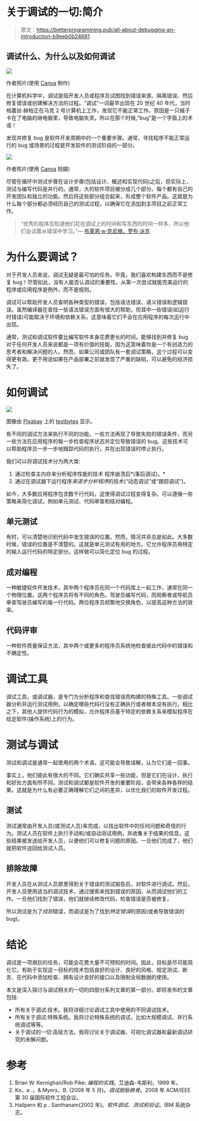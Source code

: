 # 关于调试的一切:简介

> 原文：<https://betterprogramming.pub/all-about-debugging-an-introduction-b9eeb0b24681>

## 调试什么、为什么以及如何调试

![](img/3f373ee819ab24203e0a09ae6a6d3452.png)

作者照片(使用 [Canva](https://www.canva.com/) 制作)

在计算机科学中，调试是指开发人员或程序员试图找到错误来源、隔离错误、然后修复错误或创建解决方法的过程。“调试”一词最早出现在 20 世纪 40 年代，当时格蕾丝·赫柏正在马克 2 号计算机上工作，发现它不能正常工作。原因是一只蛾子卡在了电脑的继电器里，导致电脑失灵。所以在那个时候,“bug”是一个字面上的术语！

发现并修复 bug 是软件开发周期中的一个重要步骤。通常，寻找程序不能正常运行的 bug 或场景的过程是开发软件的测试阶段的一部分。

![](img/94133bad71efd30ccaaf3fe2b3720a1c.png)

作者照片(使用 [Canva](https://www.canva.com/) 拍摄)

尽管在循环中测试步骤在设计步骤(包括设计、概述和实现代码)之后，但实际上，测试与编写代码是并行的。通常，大的软件项目被分成几个部分。每个都有自己的开发团队和独立的功能。然后将这些部分组合起来，形成整个软件产品。这就是为什么每个部分都必须经历自己的测试过程，以确保它在添加到主项目之前正常工作。

> “优秀的程序员知道他们花在调试上的时间和写东西的时间一样多，所以他们会试着从错误中学习。”— [布莱恩·w·克尼根，罗布·派克](https://books.google.ca/books?id=_KbfCQAAQBAJ&pg=PA117&lpg=PA117&dq=#v=onepage&q&f=false)

# 为什么要调试？

对于开发人员来说，调试无疑是最可怕的任务。毕竟，我们喜欢构建东西而不是修复 bug！尽管如此，没有人能否认调试的重要性。从第一次尝试就能完美运行的程序或应用程序是例外，而不是规则。

调试可以帮助开发人员查明各种类型的错误，包括语法错误、语义错误和逻辑错误。虽然编译器在查找一些语法错误方面有很大的帮助，但其中一些错误(如运行时错误)可能取决于环境和依赖关系，这意味着它们不会在应用程序的每次运行中出现。

通常，测试和调试软件要比编写软件本身花费更长的时间。能够找到并修复 bug 对于任何开发人员来说都是一项有价值的技能，因为这意味着你是一个有创造力的思考者和解决问题的人。然而，如果公司或团队有一套调试策略，这个过程可以变得更有效。更不用说如果在产品部署之前就发现了严重的缺陷，可以避免的经济损失了。

# 如何调试

![](img/76607c0ae5eef8c2d24af33f726e440c.png)

图像由 [Pixabay](https://pixabay.com/?utm_source=link-attribution&utm_medium=referral&utm_campaign=image&utm_content=762486) 上的 [testbytes](https://pixabay.com/users/testbytes-1013799/?utm_source=link-attribution&utm_medium=referral&utm_campaign=image&utm_content=762486) 显示。

有不同的调试方法来执行不同的功能。一些方法再现了导致失败的错误条件，而另一些方法在应用程序的每一步检查程序状态并定位导致错误的 bug。这些技术可以帮助程序员一步一步地跟踪代码的执行，并在出现错误时停止执行。

我们可以将调试技术分为两大类:

1.  通过检查主内存来分析程序性能的技术 程序崩溃后*(事后调试)。*
2.  通过在调试器下运行程序*来逐步分析程序*的技术(“动态调试”或“跟踪调试”)。

如今，大多数应用程序包含数千行代码，这使得调试过程变得复杂。可以遵循一些策略来简化调试，例如单元测试、代码审查和结对编程。

## **单元测试**

有时，可以清楚地识别代码中发生错误的位置。然而，情况并非总是如此。大多数时候，错误的位置是不清楚的。这就是单元测试有用的地方。它允许程序员用特定的输入运行代码的特定部分。这样做可以简化定位 bug 的过程。

## **成对编程**

一种敏捷软件开发技术，其中两个程序员在同一个代码库上一起工作，通常在同一个物理位置。这两个程序员将有不同的角色。驾驶员编写代码，而观察者或导航员审查驾驶员编写的每一行代码。两位程序员频繁地交换角色，以提高这种方法的效率。

## **代码评审**

一种软件质量保证方法，其中两个或更多的程序员系统地检查彼此代码中的错误和不确定性。

# 调试工具

调试工具，或调试器，是专门为分析程序和查找错误而构建的特殊工具。一些调试器分析并运行测试用例，以确定哪些代码行没有正确执行或者根本没有执行。相比之下，其他人提供代码行为的模拟，允许程序员基于特定的依赖关系来模拟程序在给定软件(操作系统)上的行为。

# 测试与调试

测试和调试是通常一起使用的两个术语，这可能会导致误解，认为它们是一回事。

事实上，他们彼此有很大的不同。它们确实共享一些功能，但是它们在设计、执行和好处方面有所不同。测试和调试都是软件开发的重要阶段，会带来各种各样的结果。这就是为什么有必要正确理解它们之间的差异，以优化我们的软件开发过程。

## 测试

测试通常由开发人员(或测试人员)来完成，以找出软件中的任何问题和奇怪的行为。测试人员在软件上执行手动和/或自动测试用例，并收集关于结果的信息。这些结果被发送给开发人员，以便他们可以修复问题的原因。一旦他们完成了，他们就把软件送回给测试人员。

## 排除故障

开发人员在从测试人员那里得到关于错误的测试报告后，对软件进行调试。然后，开发人员使用适当的调试技术，通过搜索来找到错误的原因，从而调试他们的工作。一旦他们找到了错误，他们就继续修改代码，检查错误是否被修复。

所以测试是为了*找到*错误，而调试是为了找到*特定错误*的原因(或者导致错误的 bug)。

# 结论

调试是一项艰巨的任务，可能会花费大量不可预知的时间。因此，目标是尽可能简化它。有助于实现这一目标的技术包括良好的设计、良好的风格、规定测试、断言、在代码中添加检查、拥有设计良好的接口以及限制全局数据的使用。

本文是深入探讨与调试相关的一切的四部分系列文章的第一部分。即将发布的文章包括:

*   所有关于调试:技术。我将详细讨论调试工具中使用的不同调试技术。
*   所有关于调试:特殊系统。我将讨论特殊系统的调试，比如大规模调试、并行系统调试等等。
*   关于调试的一切:高级方法。我将讨论关于调试器、可视化调试器和最新调试研究的未解问题。

# 参考

1.  Brian W. Kernighan/Rob Pike: *编程的实践*。艾迪森-韦斯利，1999 年。
2.  Ko，a .，& Myers，B. (2008 年 5 月)。*调试脱胎换骨*。2008 年 ACM/IEEE 第 30 届国际软件工程会议。
3.  Hailpern 和 p . Santhanam(2002 年)。*软件调试、测试和验证*。IBM 系统杂志。